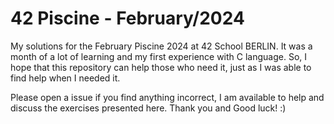 # 42 Piscine - February/2024

My solutions for the February Piscine 2024 at 42 School BERLIN.
It was a month of a lot of learning and my first experience with C language. So, I hope that this repository can help those who need it, just as I was able to find help when I needed it.

Please open a issue if you find anything incorrect, I am available to help and discuss the exercises presented here. Thank you and Good luck! :)